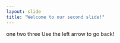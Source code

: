 ```yaml
---
layout: slide
title: "Welcome to our second slide!"
---
```

one two three
Use the left arrow to go back!
